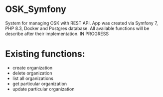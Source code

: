 # OSK_Symfony
System for managing OSK with REST API. App was created via Symfony 7, PHP 8.3, Docker and Postgres database. All available functions will be describe after their implementation. IN PROGRESS
# Existing functions:
- create organization
- delete organization
- list all organizations
- get particular organization
- update particular organization

